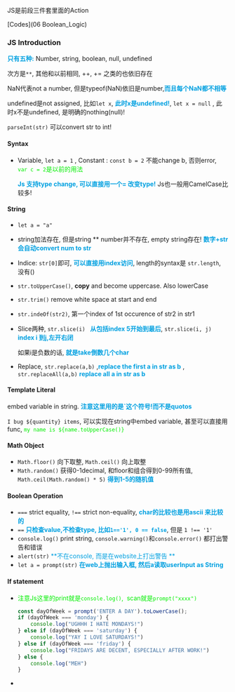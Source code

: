 JS是前段三件套里面的Action

[Codes](06 Boolean_Logic)

### JS Introduction

<font color = grape>**只有五种:**</font> Number, string, boolean, null, undefined

次方是`**`, 其他和以前相同, ++, += 之类的也依旧存在

NaN代表not a number, 但是typeof(NaN)依旧是number,<font color = grape>**而且每个NaN都不相等**</font> 

undefined是not assigned, 比如`let x`,  <font color = grape>**此时x是undefined!**</font>, `let x = null` , 此时x不是undefined, 是明确的nothing(null)!

`parseInt(str)` 可以convert str to int!

#### Syntax

+ Variable, `let a = 1` , Constant : `const b = 2` 不能change b, 否则error, <font color = gree>`var c = 2`是以前的用法</font>

  <font color = grape>**Js 支持type change, 可以直接用一个= 改变type!**</font>  Js也一般用CamelCase比较多!

#### String

+ `let a = "a"`

+ string加法存在,  但是string ** number并不存在, empty string存在! <font color = grape>**数字+str会自动convert num to str**</font>

+ Indice: `str[0]`即可, <font color = grape>**可以直接用index访问**</font>, length的syntax是 `str.length`, 没有()

+ `str.toUpperCase()`, **copy** and become uppercase. Also lowerCase

+ `str.trim()` remove white space at start and end

+ `str.indeOf(str2)`, 第一个index of 1st occurence of str2 in str1

+ Slice两种, `str.slice(i) ` <font color = grape>**从包括index 5开始到最后**</font>, `str.slice(i, j)` <font color = grape>**index i 到j,左开右闭**</font> 

  如果i是负数的话, <font color = grape>**就是take倒数几个char**</font>

+ Replace, `str.replace(a,b)` ,<font color = grape>**replace the first a in str as b**</font> , `str.replaceAll(a,b)` <font color = grape>**replace all a in str as b**</font> 

#### Template Literal

embed variable in string. <font color = grape>**注意这里用的是`这个符号!而不是quotos**</font>

`I bug ${quantity} items`, 可以实现在string中embed variable, 甚至可以直接用func, <font color = gree>`my name is ${name.toUpperCase()}`</font>

#### Math Object

+ `Math.floor()` 向下取整, `Math.ceil()` 向上取整
+ `Math.random()` 获得0-1decimal, 和floor和组合得到0-99所有值, `Math.ceil(Math.random() * 5)` <font color = grape>**得到1-5的随机值**</font> 

#### Boolean Operation

+ `===` strict equality, `!==` strict non-equality, <font color = grape>**char的比较也是用ascii 来比较的**</font> 
+ `==` <font color = grape>**只检查value,不检查type, 比如`1=='1', 0 == false`**</font>, 但是 `1 !== '1'`
+ `console.log()` print string, `console.warning()`和`console.error()` 都打出警告和错误
+ `alert(str)` <font color = grape>**不在console, 而是在website上打出警告 **</font>
+ `let a = prompt(str)` <font color = grape>**在web上抛出输入框, 然后a读取userInput as String**</font>



#### If statement

+ <font color = gree>注意Js这里的print就是`console.log()`,  scan就是`prompt("xxxx")`</font>

  ```javascript
  const dayOfWeek = prompt('ENTER A DAY').toLowerCase();
  if (dayOfWeek === 'monday') {
      console.log("UGHHH I HATE MONDAYS!")
  } else if (dayOfWeek === 'saturday') {
      console.log("YAY I LOVE SATURDAYS!")
  } else if (dayOfWeek === 'friday') {
      console.log("FRIDAYS ARE DECENT, ESPECIALLY AFTER WORK!")
  } else {
      console.log("MEH")
  }
  ```

+ 

















